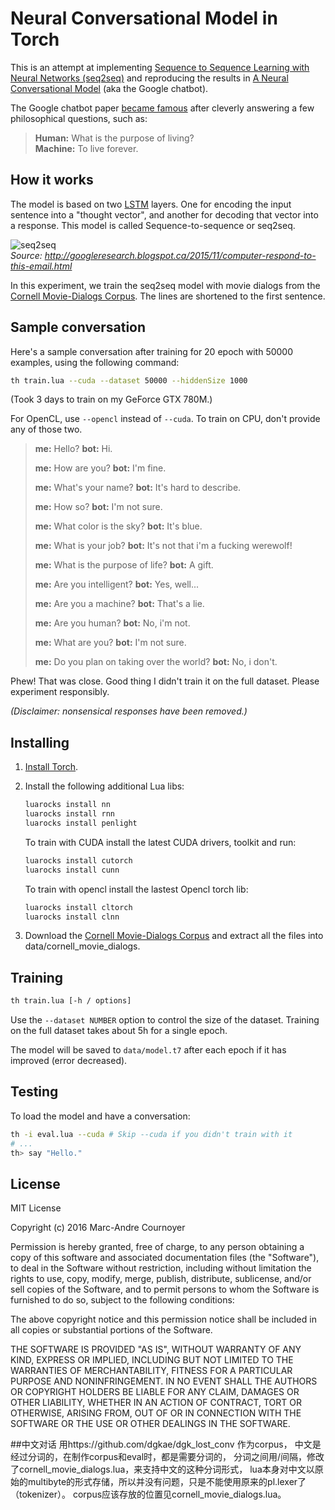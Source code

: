 # Neural Conversational Model in Torch

This is an attempt at implementing [Sequence to Sequence Learning with Neural Networks (seq2seq)](http://arxiv.org/abs/1409.3215) and reproducing the results in [A Neural Conversational Model](http://arxiv.org/abs/1506.05869) (aka the Google chatbot).

The Google chatbot paper [became famous](http://www.sciencealert.com/google-s-ai-bot-thinks-the-purpose-of-life-is-to-live-forever) after cleverly answering a few philosophical questions, such as:

> **Human:** What is the purpose of living?  
> **Machine:** To live forever.

## How it works

The model is based on two [LSTM](https://en.wikipedia.org/wiki/Long_short-term_memory) layers. One for encoding the input sentence into a "thought vector", and another for decoding that vector into a response. This model is called Sequence-to-sequence or seq2seq.

![seq2seq](https://4.bp.blogspot.com/-aArS0l1pjHQ/Vjj71pKAaEI/AAAAAAAAAxE/Nvy1FSbD_Vs/s640/2TFstaticgraphic_alt-01.png)  
_Source: http://googleresearch.blogspot.ca/2015/11/computer-respond-to-this-email.html_

In this experiment, we train the seq2seq model with movie dialogs from the [Cornell Movie-Dialogs Corpus](http://www.mpi-sws.org/~cristian/Cornell_Movie-Dialogs_Corpus.html). The lines are shortened to the first sentence.

## Sample conversation

Here's a sample conversation after training for 20 epoch with 50000 examples, using the following command:

```sh
th train.lua --cuda --dataset 50000 --hiddenSize 1000
```

(Took 3 days to train on my GeForce GTX 780M.)

For OpenCL, use `--opencl` instead of `--cuda`. To train on CPU, don't provide any of those two.

> **me:** Hello?
> **bot:** Hi.
> 
> **me:** How are you?
> **bot:** I'm fine.
> 
> **me:** What's your name?
> **bot:** It's hard to describe.
> 
> **me:** How so?
> **bot:** I'm not sure.
> 
> **me:** What color is the sky?
> **bot:** It's blue.
> 
> **me:** What is your job?
> **bot:** It's not that i'm a fucking werewolf!
> 
> **me:** What is the purpose of life?
> **bot:** A gift.
> 
> **me:** Are you intelligent?
> **bot:** Yes, well...
> 
> **me:** Are you a machine?
> **bot:** That's a lie.
> 
> **me:** Are you human?
> **bot:** No, i'm not.
> 
> **me:** What are you?
> **bot:** I'm not sure.
>
> **me:** Do you plan on taking over the world?
> **bot:** No, i don't.

Phew! That was close. Good thing I didn't train it on the full dataset. Please experiment responsibly.

_(Disclaimer: nonsensical responses have been removed.)_

## Installing

1. [Install Torch](http://torch.ch/docs/getting-started.html).
2. Install the following additional Lua libs:

   ```sh
   luarocks install nn
   luarocks install rnn
   luarocks install penlight
   ```
   
   To train with CUDA install the latest CUDA drivers, toolkit and run:

   ```sh
   luarocks install cutorch
   luarocks install cunn
   ```
   
   To train with opencl install the lastest Opencl torch lib:

   ```sh
   luarocks install cltorch
   luarocks install clnn
   ```

3. Download the [Cornell Movie-Dialogs Corpus](http://www.mpi-sws.org/~cristian/Cornell_Movie-Dialogs_Corpus.html) and extract all the files into data/cornell_movie_dialogs.

## Training

```sh
th train.lua [-h / options]
```

Use the `--dataset NUMBER` option to control the size of the dataset. Training on the full dataset takes about 5h for a single epoch.

The model will be saved to `data/model.t7` after each epoch if it has improved (error decreased).

## Testing

To load the model and have a conversation:

```sh
th -i eval.lua --cuda # Skip --cuda if you didn't train with it
# ...
th> say "Hello."
```

## License

MIT License

Copyright (c) 2016 Marc-Andre Cournoyer

Permission is hereby granted, free of charge, to any person obtaining a copy
of this software and associated documentation files (the "Software"), to deal
in the Software without restriction, including without limitation the rights
to use, copy, modify, merge, publish, distribute, sublicense, and/or sell
copies of the Software, and to permit persons to whom the Software is
furnished to do so, subject to the following conditions:

The above copyright notice and this permission notice shall be included in all
copies or substantial portions of the Software.

THE SOFTWARE IS PROVIDED "AS IS", WITHOUT WARRANTY OF ANY KIND, EXPRESS OR
IMPLIED, INCLUDING BUT NOT LIMITED TO THE WARRANTIES OF MERCHANTABILITY,
FITNESS FOR A PARTICULAR PURPOSE AND NONINFRINGEMENT. IN NO EVENT SHALL THE
AUTHORS OR COPYRIGHT HOLDERS BE LIABLE FOR ANY CLAIM, DAMAGES OR OTHER
LIABILITY, WHETHER IN AN ACTION OF CONTRACT, TORT OR OTHERWISE, ARISING FROM,
OUT OF OR IN CONNECTION WITH THE SOFTWARE OR THE USE OR OTHER DEALINGS IN THE
SOFTWARE.


##中文对话
用https://github.com/dgkae/dgk_lost_conv 作为corpus，
中文是经过分词的，在制作corpus和eval时，都是需要分词的，
分词之间用/间隔，修改了cornell_movie_dialogs.lua，来支持中文的这种分词形式，
lua本身对中文以原始的multibyte的形式存储，所以并没有问题，只是不能使用原来的pl.lexer了（tokenizer）。
corpus应该存放的位置见cornell_movie_dialogs.lua。